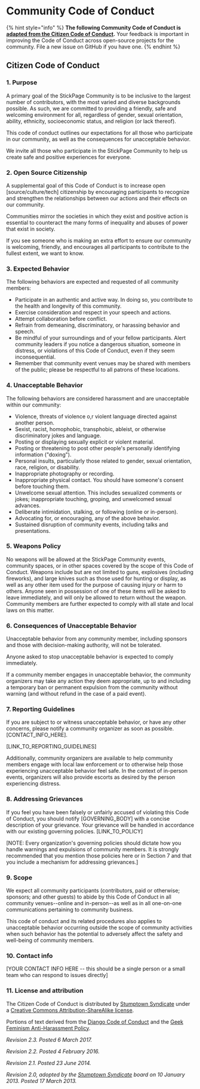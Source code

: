 # Community Code of Conduct

{% hint style="info" %}
**The following Community Code of Conduct is** [**adapted from the Citizen Code of Conduct**](https://github.com/stumpsyn/policies/blob/master/citizen_code_of_conduct.md)**.** Your feedback is important in improving the Code of Conduct across open-source projects for the community. File a new issue on GitHub if you have one.
{% endhint %}

## Citizen Code of Conduct

### 1. Purpose

A primary goal of the StickPage Community is to be inclusive to the largest number of contributors, with the most varied and diverse backgrounds possible. As such, we are committed to providing a friendly, safe and welcoming environment for all, regardless of gender, sexual orientation, ability, ethnicity, socioeconomic status, and religion \(or lack thereof\).

This code of conduct outlines our expectations for all those who participate in our community, as well as the consequences for unacceptable behavior.

We invite all those who participate in the StickPage Community to help us create safe and positive experiences for everyone.

### 2. Open Source Citizenship

A supplemental goal of this Code of Conduct is to increase open \[source/culture/tech\] citizenship by encouraging participants to recognize and strengthen the relationships between our actions and their effects on our community.

Communities mirror the societies in which they exist and positive action is essential to counteract the many forms of inequality and abuses of power that exist in society.

If you see someone who is making an extra effort to ensure our community is welcoming, friendly, and encourages all participants to contribute to the fullest extent, we want to know.

### 3. Expected Behavior

The following behaviors are expected and requested of all community members:

* Participate in an authentic and active way. In doing so, you contribute to the health and longevity of this community.
* Exercise consideration and respect in your speech and actions.
* Attempt collaboration before conflict.
* Refrain from demeaning, discriminatory, or harassing behavior and speech.
* Be mindful of your surroundings and of your fellow participants. Alert community leaders if you notice a dangerous situation, someone in distress, or violations of this Code of Conduct, even if they seem inconsequential.
* Remember that community event venues may be shared with members of the public; please be respectful to all patrons of these locations.

### 4. Unacceptable Behavior

The following behaviors are considered harassment and are unacceptable within our community:

* Violence, threats of violence o,r violent language directed against another person.
* Sexist, racist, homophobic, transphobic, ableist, or otherwise discriminatory jokes and language.
* Posting or displaying sexually explicit or violent material.
* Posting or threatening to post other people's personally identifying information \("doxing"\).
* Personal insults, particularly those related to gender, sexual orientation, race, religion, or disability.
* Inappropriate photography or recording.
* Inappropriate physical contact. You should have someone's consent before touching them.
* Unwelcome sexual attention. This includes sexualized comments or jokes; inappropriate touching, groping, and unwelcomed sexual advances.
* Deliberate intimidation, stalking, or following \(online or in-person\).
* Advocating for, or encouraging, any of the above behavior.
* Sustained disruption of community events, including talks and presentations.

### 5. Weapons Policy

No weapons will be allowed at the StickPage Community events, community spaces, or in other spaces covered by the scope of this Code of Conduct. Weapons include but are not limited to guns, explosives \(including fireworks\), and large knives such as those used for hunting or display, as well as any other item used for the purpose of causing injury or harm to others. Anyone seen in possession of one of these items will be asked to leave immediately, and will only be allowed to return without the weapon. Community members are further expected to comply with all state and local laws on this matter.

### 6. Consequences of Unacceptable Behavior

Unacceptable behavior from any community member, including sponsors and those with decision-making authority, will not be tolerated.

Anyone asked to stop unacceptable behavior is expected to comply immediately.

If a community member engages in unacceptable behavior, the community organizers may take any action they deem appropriate, up to and including a temporary ban or permanent expulsion from the community without warning \(and without refund in the case of a paid event\).

### 7. Reporting Guidelines

If you are subject to or witness unacceptable behavior, or have any other concerns, please notify a community organizer as soon as possible. \[CONTACT\_INFO\_HERE\].

\[LINK\_TO\_REPORTING\_GUIDELINES\]

Additionally, community organizers are available to help community members engage with local law enforcement or to otherwise help those experiencing unacceptable behavior feel safe. In the context of in-person events, organizers will also provide escorts as desired by the person experiencing distress.

### 8. Addressing Grievances

If you feel you have been falsely or unfairly accused of violating this Code of Conduct, you should notify \[GOVERNING\_BODY\] with a concise description of your grievance. Your grievance will be handled in accordance with our existing governing policies. \[LINK\_TO\_POLICY\]

\[NOTE: Every organization's governing policies should dictate how you handle warnings and expulsions of community members. It is strongly recommended that you mention those policies here or in Section 7 and that you include a mechanism for addressing grievances.\]

### 9. Scope

We expect all community participants \(contributors, paid or otherwise; sponsors; and other guests\) to abide by this Code of Conduct in all community venues--online and in-person--as well as in all one-on-one communications pertaining to community business.

This code of conduct and its related procedures also applies to unacceptable behavior occurring outside the scope of community activities when such behavior has the potential to adversely affect the safety and well-being of community members.

### 10. Contact info

\[YOUR CONTACT INFO HERE -- this should be a single person or a small team who can respond to issues directly\]

### 11. License and attribution

The Citizen Code of Conduct is distributed by [Stumptown Syndicate](http://stumptownsyndicate.org) under a [Creative Commons Attribution-ShareAlike license](http://creativecommons.org/licenses/by-sa/3.0/).

Portions of text derived from the [Django Code of Conduct](https://www.djangoproject.com/conduct/) and the [Geek Feminism Anti-Harassment Policy](http://geekfeminism.wikia.com/wiki/Conference_anti-harassment/Policy).

_Revision 2.3. Posted 6 March 2017._

_Revision 2.2. Posted 4 February 2016._

_Revision 2.1. Posted 23 June 2014._

_Revision 2.0, adopted by the_ [_Stumptown Syndicate_](http://stumptownsyndicate.org) _board on 10 January 2013. Posted 17 March 2013._

